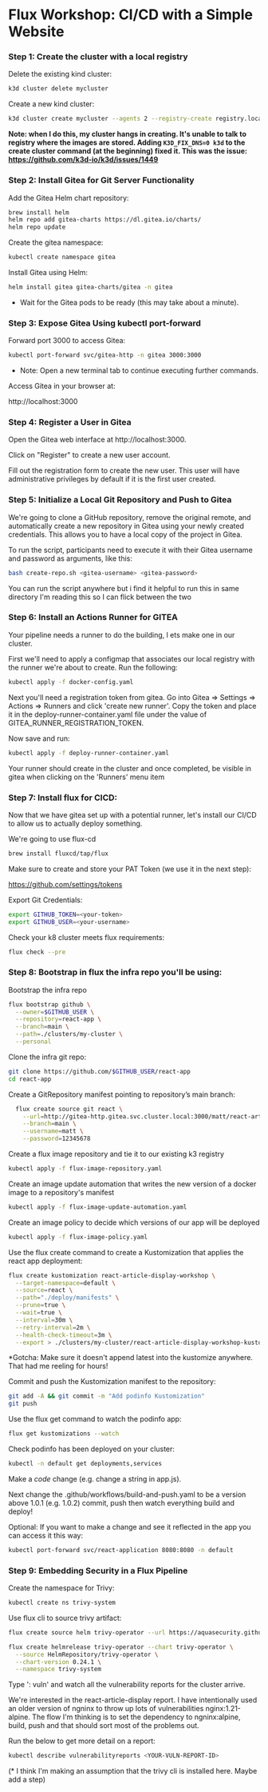 # Flux Workshop: CI/CD with a Simple Website

### Step 1: Create the cluster with a local registry

Delete the existing kind cluster:

```bash
k3d cluster delete mycluster
```
Create a new kind cluster:
```bash
k3d cluster create mycluster --agents 2 --registry-create registry.localhost:5000
```

**Note: when I do this, my cluster hangs in creating. It's unable to talk to registry where
the images are stored. Adding `K3D_FIX_DNS=0 k3d` to the create cluster command (at the beginning)
fixed it. This was the issue: https://github.com/k3d-io/k3d/issues/1449**


### Step 2: Install Gitea for Git Server Functionality
Add the Gitea Helm chart repository:


```bash
brew install helm
helm repo add gitea-charts https://dl.gitea.io/charts/
helm repo update
```

Create the gitea namespace:

```bash
kubectl create namespace gitea
```

Install Gitea using Helm:

```bash
helm install gitea gitea-charts/gitea -n gitea
```

* Wait for the Gitea pods to be ready (this may take about a minute).

### Step 3: Expose Gitea Using kubectl port-forward

Forward port 3000 to access Gitea:

``` bash
kubectl port-forward svc/gitea-http -n gitea 3000:3000
```

* Note: Open a new terminal tab to continue executing further commands.

Access Gitea in your browser at:

http://localhost:3000

### Step 4: Register a User in Gitea
Open the Gitea web interface at http://localhost:3000.

Click on "Register" to create a new user account.

Fill out the registration form to create the new user. This user will have administrative privileges by default if it is the first user created.


### Step 5: Initialize a Local Git Repository and Push to Gitea
We're going to clone a GitHub repository, remove the original remote, and automatically create a new repository in Gitea using your newly created credentials. This allows you to have a local copy of the project in Gitea.

To run the script, participants need to execute it with their Gitea username and password as arguments, like this: 

``` bash 
bash create-repo.sh <gitea-username> <gitea-password>
``` 

You can run the script anywhere but i find it helpful to run this in same directory I'm reading this so I can flick between the two

### Step 6: Install an Actions Runner for GITEA

Your pipeline needs a runner to do the building, l  ets make one in our cluster.

First we'll need to apply a configmap that associates our local registry with the runner we're about to create. Run the following:

``` bash
kubectl apply -f docker-config.yaml
```

Next you'll need a registration token from gitea. Go into Gitea => Settings => Actions => Runners and click 'create new runner'. Copy the token and place it in the deploy-runner-container.yaml file under the value of GITEA_RUNNER_REGISTRATION_TOKEN.

Now save and run:

``` bash
kubectl apply -f deploy-runner-container.yaml
```

Your runner should create in the cluster and once completed, be visible in gitea when clicking on the 'Runners' menu item

### Step 7: Install flux for CICD:

Now that we have gitea set up with a potential runner, let's install our CI/CD to allow us to actually deploy something.

We're going to use flux-cd

```bash
brew install fluxcd/tap/flux
```

Make sure to create and store your PAT Token (we use it in the next step):

https://github.com/settings/tokens

Export Git Credentials:
```bash
export GITHUB_TOKEN=<your-token>
export GITHUB_USER=<your-username>
```

Check your k8 cluster meets flux requirements:

```bash
flux check --pre
```

### Step 8: Bootstrap in flux the infra repo you'll be using:



Bootstrap the infra repo

```bash
flux bootstrap github \
  --owner=$GITHUB_USER \
  --repository=react-app \
  --branch=main \
  --path=./clusters/my-cluster \
  --personal
```

Clone the infra git repo:
```bash
git clone https://github.com/$GITHUB_USER/react-app
cd react-app
```
<!-- Use the below if we decide to share all the infra as code -->
<!-- ```bash
flux create source git react \
    --url=http://gitea-http.gitea.svc.cluster.local:3000/matt/react-article-display-workshop \
    --branch=main \
    --username=matt \
    --password=12345678 \
    --export > ./clusters/my-cluster/react-article-display-source-workshop.yaml
``` -->

<!-- Commit and push the podinfo-source.yaml file to the infra repository:

```bash
git add -A && git commit -m "Add source GitRepository"
git push
``` -->

Create a GitRepository manifest pointing to repository’s main branch:

``` bash
  flux create source git react \
    --url=http://gitea-http.gitea.svc.cluster.local:3000/matt/react-article-display-workshop \
    --branch=main \
    --username=matt \
    --password=12345678
```

Create a flux image repository and tie it to our existing k3 registry

```bash
kubectl apply -f flux-image-repository.yaml 
```

Create an image update automation that writes the new version of a docker image to a repository's manifest

``` bash
kubectl apply -f flux-image-update-automation.yaml
```

Create an image policy to decide which versions of our app will be deployed

```bash
kubectl apply -f flux-image-policy.yaml
```

Use the flux create command to create a Kustomization that applies the react app deployment:

``` bash
flux create kustomization react-article-display-workshop \
  --target-namespace=default \
  --source=react \
  --path="./deploy/manifests" \
  --prune=true \
  --wait=true \
  --interval=30m \
  --retry-interval=2m \
  --health-check-timeout=3m \
  --export > ./clusters/my-cluster/react-article-display-workshop-kustomization.yaml
```
*Gotcha: Make sure it doesn't append latest into the kustomize anywhere. That had me reeling for hours!

Commit and push the Kustomization manifest to the repository:

```bash
git add -A && git commit -m "Add podinfo Kustomization"
git push
```

Use the flux get command to watch the podinfo app:

```bash
flux get kustomizations --watch
```

Check podinfo has been deployed on your cluster:

```bash
kubectl -n default get deployments,services
```

Make a *code* change (e.g. change a string in app.js). 

Next change the .github/workflows/build-and-push.yaml to be a version above 1.0.1 (e.g. 1.0.2) commit, push then watch everything build and deploy!

Optional: If you want to make a change and see it reflected in the app you can access it this way:

```bash
kubectl port-forward svc/react-application 8080:8080 -n default
```

### Step 9: Embedding Security in a Flux Pipeline

Create the namespace for Trivy:

``` bash
kubectl create ns trivy-system
```
Use flux cli to source trivy artifact:

``` bash
flux create source helm trivy-operator --url https://aquasecurity.github.io/helm-charts --namespace trivy-system
  ```

``` bash
flux create helmrelease trivy-operator --chart trivy-operator \
  --source HelmRepository/trivy-operator \
  --chart-version 0.24.1 \
  --namespace trivy-system
```

Type ': vuln' and watch all the vulnerability reports for the cluster arrive.

We're interested in the react-article-display report. I have intentionally used an older version of ngninx to throw up lots of vulnerabilities nginx:1.21-alpine. The flow I'm thinking is to set the dependency to ngninx:alpine, build, push and that should sort most of the problems out.

Run the below to get more detail on a report:

``` bash
kubectl describe vulnerabilityreports <YOUR-VULN-REPORT-ID>
```

(* I think I'm making an assumption that the trivy cli is installed here. Maybe add a step)

